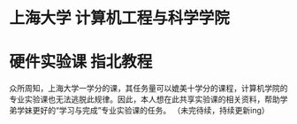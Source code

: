 # 上海大学 计算机工程与科学学院
# 硬件实验课 指北教程
众所周知，上海大学一学分的课，其任务量可以媲美十学分的课程，计算机学院的专业实验课也无法逃脱此规律。因此，本人想在此共享实验课的相关资料，帮助学弟学妹更好的“学习与完成”专业实验课的任务。
（未完待续，持续更新ing）
